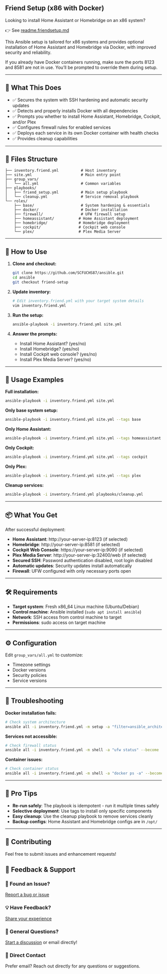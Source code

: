 ## Friend Setup (x86 with Docker)

Looking to install Home Assistant or Homebridge on an x86 system?

👉 See [readme.friendsetup.md](readme.friendsetup.md)


This Ansible setup is tailored for x86 systems and provides optional installation of Home Assistant and Homebridge via Docker, with improved security and reliability.

If you already have Docker containers running, make sure the ports 8123 and 8581 are not in use. You’ll be prompted to override them during setup.

---

## 🧾 What This Does
- ✅ Secures the system with SSH hardening and automatic security updates
- ✅ Detects and properly installs Docker with all dependencies
- ✅ Prompts you whether to install Home Assistant, Homebridge, Cockpit, and/or Plex
- ✅ Configures firewall rules for enabled services
- ✅ Deploys each service in its own Docker container with health checks
- ✅ Provides cleanup capabilities

---

## 📁 Files Structure

```
├── inventory.friend.yml          # Host inventory
├── site.yml                      # Main entry point
├── group_vars/
│   └── all.yml                   # Common variables
├── playbooks/
│   ├── friend_setup.yml          # Main setup playbook
│   └── cleanup.yml               # Service removal playbook
└── roles/
    ├── base/                     # System hardening & essentials
    ├── docker/                   # Docker installation
    ├── firewall/                 # UFW firewall setup
    ├── homeassistant/           # Home Assistant deployment
    ├── homebridge/              # Homebridge deployment
    ├── cockpit/                 # Cockpit web console
    └── plex/                    # Plex Media Server
```

---

## 🚀 How to Use

1. **Clone and checkout:**
   ```bash
   git clone https://github.com/SCFUCHS87/ansible.git
   cd ansible
   git checkout friend-setup
   ```

2. **Update inventory:**
   ```bash
   # Edit inventory.friend.yml with your target system details
   vim inventory.friend.yml
   ```

3. **Run the setup:**
   ```bash
   ansible-playbook -i inventory.friend.yml site.yml
   ```

4. **Answer the prompts:**
   - Install Home Assistant? (yes/no)
   - Install Homebridge? (yes/no)
   - Install Cockpit web console? (yes/no)
   - Install Plex Media Server? (yes/no)

---

## 🎯 Usage Examples

**Full installation:**
```bash
ansible-playbook -i inventory.friend.yml site.yml
```

**Only base system setup:**
```bash
ansible-playbook -i inventory.friend.yml site.yml --tags base
```

**Only Home Assistant:**
```bash
ansible-playbook -i inventory.friend.yml site.yml --tags homeassistant
```

**Only Cockpit:**
```bash
ansible-playbook -i inventory.friend.yml site.yml --tags cockpit
```

**Only Plex:**
```bash
ansible-playbook -i inventory.friend.yml site.yml --tags plex
```

**Cleanup services:**
```bash
ansible-playbook -i inventory.friend.yml playbooks/cleanup.yml
```

---

## 📦 What You Get

After successful deployment:
- **Home Assistant**: http://your-server-ip:8123 (if selected)
- **Homebridge**: http://your-server-ip:8581 (if selected)
- **Cockpit Web Console**: https://your-server-ip:9090 (if selected)
- **Plex Media Server**: http://your-server-ip:32400/web (if selected)
- **Secured SSH**: Password authentication disabled, root login disabled
- **Automatic updates**: Security updates install automatically
- **Firewall**: UFW configured with only necessary ports open

---

## 🛠 Requirements

- **Target system**: Fresh x86_64 Linux machine (Ubuntu/Debian)
- **Control machine**: Ansible installed (`sudo apt install ansible`)
- **Network**: SSH access from control machine to target
- **Permissions**: sudo access on target machine

---

## ⚙️ Configuration

Edit `group_vars/all.yml` to customize:
- Timezone settings
- Docker versions
- Security policies
- Service versions

---

## 🔧 Troubleshooting

**Docker installation fails:**
```bash
# Check system architecture
ansible all -i inventory.friend.yml -m setup -a "filter=ansible_architecture"
```

**Services not accessible:**
```bash
# Check firewall status
ansible all -i inventory.friend.yml -m shell -a "ufw status" --become
```

**Container issues:**
```bash
# Check container status
ansible all -i inventory.friend.yml -m shell -a "docker ps -a" --become
```

---

## 🧠 Pro Tips

- **Re-run safely**: The playbook is idempotent - run it multiple times safely
- **Selective deployment**: Use tags to install only specific components
- **Easy cleanup**: Use the cleanup playbook to remove services cleanly
- **Backup configs**: Home Assistant and Homebridge configs are in `/opt/`

---

## 🤝 Contributing

Feel free to submit issues and enhancement requests!

## 💬 Feedback & Support

### 🐛 Found an Issue?
[Report a bug or issue](https://github.com/SCFUCHS87/ansible/issues/new?labels=friend-setup&template=support-request.md)

### 💡 Have Feedback?
[Share your experience](https://github.com/SCFUCHS87/ansible/issues/new?labels=friend-setup&template=friend-feedback.md)

### 💬 General Questions?
[Start a discussion](https://github.com/SCFUCHS87/ansible/discussions) or email directly!

### 📧 Direct Contact
Prefer email? Reach out directly for any questions or suggestions.
